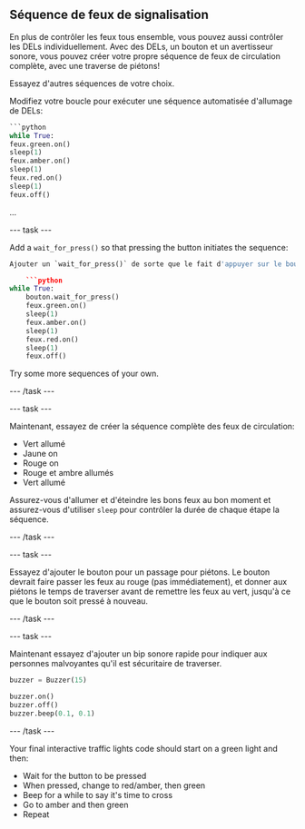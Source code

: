 ## Séquence de feux de signalisation

En plus de contrôler les feux tous ensemble, vous pouvez aussi contrôler les DELs individuellement. Avec des DELs, un bouton et un avertisseur sonore, vous pouvez créer votre propre séquence de feux de circulation complète, avec une traverse de piétons!

Essayez d'autres séquences de votre choix.

Modifiez votre boucle pour exécuter une séquence automatisée d'allumage de DELs:

```python
```python
while True:
feux.green.on()
sleep(1)
feux.amber.on()
sleep(1)
feux.red.on()
sleep(1)
feux.off()
```

...

\--- task \---

Add a `wait_for_press()` so that pressing the button initiates the sequence:

```python
Ajouter un `wait_for_press()` de sorte que le fait d'appuyer sur le bouton initie la séquence:

    ```python
while True:
    bouton.wait_for_press()
    feux.green.on()
    sleep(1)
    feux.amber.on()
    sleep(1)
    feux.red.on()
    sleep(1)
    feux.off()
```

Try some more sequences of your own.

\--- /task \---

\--- task \---

Maintenant, essayez de créer la séquence complète des feux de circulation:

- Vert allumé
- Jaune on
- Rouge on
- Rouge et ambre allumés
- Vert allumé

Assurez-vous d'allumer et d'éteindre les bons feux au bon moment et assurez-vous d'utiliser `sleep` pour contrôler la durée de chaque étape la séquence.

\--- /task \---

\--- task \---

Essayez d'ajouter le bouton pour un passage pour piétons. Le bouton devrait faire passer les feux au rouge (pas immédiatement), et donner aux piétons le temps de traverser avant de remettre les feux au vert, jusqu'à ce que le bouton soit pressé à nouveau.

\--- /task \---

\--- task \---

Maintenant essayez d'ajouter un bip sonore rapide pour indiquer aux personnes malvoyantes qu'il est sécuritaire de traverser.

```python
buzzer = Buzzer(15)

buzzer.on()
buzzer.off()
buzzer.beep(0.1, 0.1)
```

\--- /task \---

Your final interactive traffic lights code should start on a green light and then:

- Wait for the button to be pressed
- When pressed, change to red/amber, then green
- Beep for a while to say it's time to cross
- Go to amber and then green
- Repeat